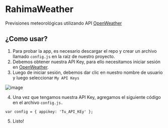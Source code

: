 # RahimaWeather

Previsiones meteorológicas utilizando API [OpenWeather](https://openweathermap.org/)

## ¿Como usar?

1. Para probar la app, es necesario descargar el repo y crear un archivo llamado `config.js` en la raíz de nuestro proyecto.
2. Debemos obtener nuestra API Key, para ello necesitamos iniciar sesión en [OpenWeather](https://home.openweathermap.org/users/sign_in).
3. Luego de iniciar sesión, debemos dar clic en nuestro nombre de usuario y luego seleccionar `My API Keys`

![image](https://user-images.githubusercontent.com/54995852/171319965-f5ca1861-624a-46e7-90ba-3d5ec0dfbb06.png)

4. Una vez que tengamos nuestra API Key, agregamos el siguiente código en el archivo `config.js.`

`var config = { appikey: 'Tu_API_KEy' };`

5. Listo!
